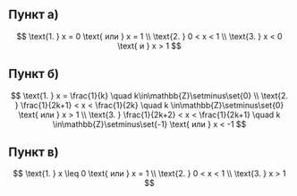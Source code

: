 ## Пункт а)

$$ \text{1. } x = 0 \text{ или } x = 1 \\ \text{2. } 0 < x < 1 \\ \text{3. } x < 0 \text{ и } x > 1 $$

## Пункт б)

$$ \text{1. } x = \frac{1}{k} \quad k\in\mathbb{Z}\setminus\set{0} \\ \text{2. } \frac{1}{2k+1} < x < \frac{1}{2k} \quad k \in\mathbb{Z}\setminus\set{0} \text{ или } x > 1 \\ \text{3. }  \frac{1}{2k+2} < x < \frac{1}{2k+1} \quad k \in\mathbb{Z}\setminus\set{-1} \text{ или } x < -1 $$

## Пункт в)

$$ \text{1. } x \leq 0 \text{ или } x = 1 \\ \text{2. } 0 < x < 1 \\ \text{3. } x > 1 $$
